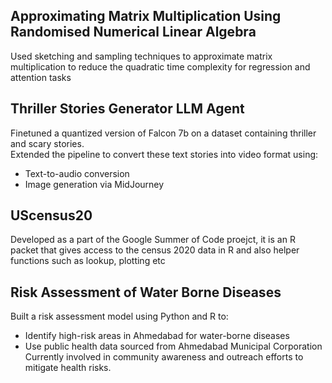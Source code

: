 
## Approximating Matrix Multiplication Using Randomised Numerical Linear Algebra
Used sketching and sampling techniques to approximate matrix multiplication to reduce the quadratic time complexity for regression and attention tasks

## Thriller Stories Generator LLM Agent
Finetuned a quantized version of Falcon 7b on a dataset containing thriller and scary stories.  
Extended the pipeline to convert these text stories into video format using:
- Text-to-audio conversion
- Image generation via MidJourney  



## UScensus20
Developed as a part of the Google Summer of Code proejct, it is an R packet that gives access to the census 2020 data in R and also helper functions such as lookup, plotting etc


## Risk Assessment of Water Borne Diseases
Built a risk assessment model using Python and R to:
- Identify high-risk areas in Ahmedabad for water-borne diseases
- Use public health data sourced from Ahmedabad Municipal Corporation  
Currently involved in community awareness and outreach efforts to mitigate health risks.

